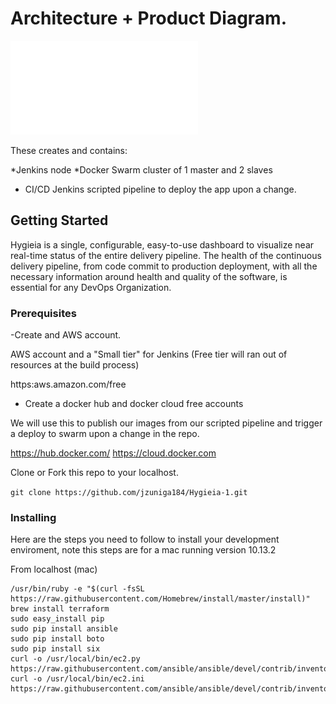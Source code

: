 # Architecture + Product Diagram. 

![alternativetext](/Architecture_diagram.pdf)


These creates and contains: 

*Jenkins node 
*Docker Swarm cluster of 1 master and 2 slaves
* CI/CD Jenkins scripted pipeline to deploy the app upon a change.

## Getting Started

Hygieia is a single, configurable, easy-to-use dashboard to visualize near real-time status of the entire delivery pipeline. The health of the continuous delivery pipeline, from code commit to production deployment, with all the necessary information around health and quality of the software, is essential for any DevOps Organization.

### Prerequisites

-Create and AWS account.

AWS account and a "Small tier" for Jenkins (Free tier will ran out of resources at the build process) 

https:aws.amazon.com/free

- Create a docker hub and docker cloud free accounts 

We will use this to publish our images from our scripted pipeline and trigger a deploy to swarm upon a change in the repo.

https://hub.docker.com/
https://cloud.docker.com

Clone or Fork this repo to your localhost.

```git clone https://github.com/jzuniga184/Hygieia-1.git```

### Installing

Here are the steps you need to follow to install your development enviroment, note this steps are for a mac running version 10.13.2

From localhost (mac)

```
/usr/bin/ruby -e "$(curl -fsSL https://raw.githubusercontent.com/Homebrew/install/master/install)"
brew install terraform
sudo easy_install pip
sudo pip install ansible
sudo pip install boto
sudo pip install six
curl -o /usr/local/bin/ec2.py https://raw.githubusercontent.com/ansible/ansible/devel/contrib/inventory/ec2.py
curl -o /usr/local/bin/ec2.ini https://raw.githubusercontent.com/ansible/ansible/devel/contrib/inventory/ec2.ini
```
